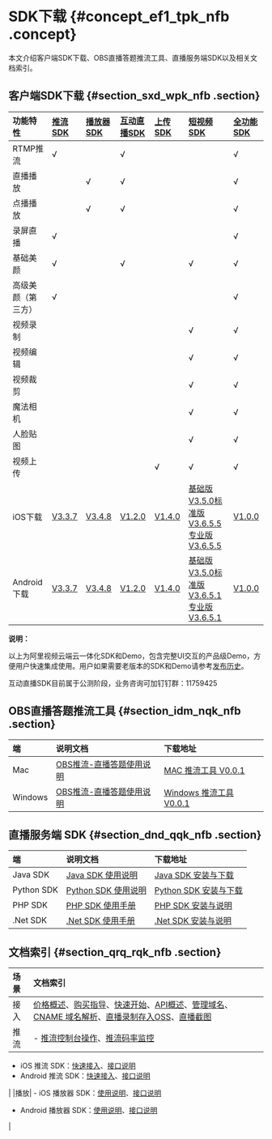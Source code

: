 # SDK下载 {#concept_ef1_tpk_nfb .concept}

本文介绍客户端SDK下载、OBS直播答题推流工具、直播服务端SDK以及相关文档索引。

## **客户端SDK下载** {#section_sxd_wpk_nfb .section}

|功能特性|[推流SDK](https://help.aliyun.com/document_detail/61989.html?spm=a2c4g.11174283.6.767.yIpIp4)|[播放器SDK](https://help.aliyun.com/document_detail/61109.html?spm=a2c4g.11186623.6.694.6hnMGU)|[互动直播SDK](https://help.aliyun.com/document_detail/84806.html)|[上传SDK](https://help.aliyun.com/document_detail/52200.html?spm=a2c4g.11186623.6.718.9r6hIJ)|[短视频SDK](https://help.aliyun.com/document_detail/53407.html?spm=a2c4g.11186623.6.684.1i7C5L)|[全功能SDK](https://help.aliyun.com/document_detail/84756.html?spm=a2c4g.11186623.6.679.PXfvQd)|
|:---|:------------------------------------------------------------------------------------------|:-------------------------------------------------------------------------------------------|:------------------------------------------------------------|:------------------------------------------------------------------------------------------|:-------------------------------------------------------------------------------------------|:-------------------------------------------------------------------------------------------|
|RTMP推流|√| |√| | |√|
|直播播放| |√|√| | |√|
|点播播放| |√|√| | |√|
|录屏直播|√| | | | |√|
|基础美颜|√| |√| |√|√|
|高级美颜（第三方）|√| | | | |√|
|视频录制| | | | |√|√|
|视频编辑| | | | |√|√|
|视频裁剪| | | | |√|√|
|魔法相机| | | | |√|√|
|人脸贴图| | | | |√|√|
|视频上传| | | |√|√|√|
|iOS下载|[V3.3.7](http://vod-download.cn-shanghai.aliyuncs.com/sdk/pusher/ApsaraVideo_Pusher_v3.3.7_iOS_20181012.zip)|[V3.4.8](http://vod-download.cn-shanghai.aliyuncs.com/sdk/player/ApsaraVideo_videoPlay_v3.4.8_iOS_20181108.zip)|[V1.2.0](http://out-20180112-voddemo.oss-cn-shanghai.aliyuncs.com/sdk/interactiveLive/AlivcInteractive_v1.2.0_iOS.zip?Expires=1544418248&OSSAccessKeyId=TMP.AQGRggjmsARo815qLw_UKzYfLNw1UrekbTtotpR6S4faH4jivdRF-7kYRxpiADAtAhQ32JbfeyZm-ZHsVlJQW05cqm1IcgIVAL8c8H0dGLWt4Yrz4KwDDEV1sSya&Signature=EEEtrmtts1KMBU5CKtBKaw1UubY=)|[V1.4.0](https://vod-download.cn-shanghai.aliyuncs.com/vodupload/1.4/ApsaraVideo_Uplpad_v1.4.0_iOS_20180806.zip)|[基础版V3.5.0](https://vod-download.cn-shanghai.aliyuncs.com/sdk/svideo/3.5/ios/ApsaraVideo_shortVideoBase_v3.5.0_iOS_20170712.zip)[标准版V3.6.5.5](https://vod-download.cn-shanghai.aliyuncs.com/sdk/svideo/3.6.5.5/ApsaraVideo_shortVideoST_v3.6.5.5_iOS_20180919.zip)[专业版V3.6.5.5](https://vod-download.cn-shanghai.aliyuncs.com/sdk/svideo/3.6.5.5/ApsaraVideo_shortVideoPro_v3.6.5.5_iOS_20180919.zip)|[V1.0.0](https://vod-download.cn-shanghai.aliyuncs.com/sdk/ApsaraVideo/ApsaraVideo_iOS_20180712.zip)|
|Android下载|[V3.3.7](http://vod-download.cn-shanghai.aliyuncs.com/sdk/pusher/ApsaraVideo_Pusher_v3.3.7_Android_20181026.zip)|[V3.4.8](http://vod-download.cn-shanghai.aliyuncs.com/sdk/player/ApsaraVideo_Player_v3.4.8_Android_20171108.zip)|[V1.2.0](http://out-20180112-voddemo.oss-cn-shanghai.aliyuncs.com/sdk/interactiveLive/AlivcInteractive_v1.2.0_Android.zip?Expires=1544418235&OSSAccessKeyId=TMP.AQGRggjmsARo815qLw_UKzYfLNw1UrekbTtotpR6S4faH4jivdRF-7kYRxpiADAtAhQ32JbfeyZm-ZHsVlJQW05cqm1IcgIVAL8c8H0dGLWt4Yrz4KwDDEV1sSya&Signature=ymnxk/D8ffIwZrqXuEVM0QXEdvA=)|[V1.4.0](https://vod-download.cn-shanghai.aliyuncs.com/vodupload/1.4/ApsaraVideo_Uplpad_v1.4.0_Android_20180806.zip)|[基础版V3.5.0](http://docs-aliyun.cn-hangzhou.oss.aliyun-inc.com/assets/attach/51992/cn_zh/1531386237289/ApsaraVideo_shortVideoBase_v3.5.0_Android_20170712.zip)[标准版V3.6.5.1](https://vod-download.cn-shanghai.aliyuncs.com/sdk/svideo/3.6.5.1/ApsaraVideo_shortVideoST_v3.6.5.1_Android_20180930.zip)[专业版V3.6.5.1](https://vod-download.cn-shanghai.aliyuncs.com/sdk/svideo/3.6.5.1/ApsaraVideo_shortVideoPro_v3.6.5.1_Android_20180821.zip)|[V1.0.0](https://vod-download.cn-shanghai.aliyuncs.com/sdk/ApsaraVideo/ApsaraVideo_20180712.zip)|

**说明：** 

以上为阿里视频云端云一体化SDK和Demo，包含完整UI交互的产品级Demo，方便用户快速集成使用。用户如果需要老版本的SDK和Demo请参考[发布历史](https://help.aliyun.com/document_detail/53059.html?spm=a2c4g.11186623.6.682.YKT15z)。

互动直播SDK目前属于公测阶段，业务咨询可加钉钉群：11759425

## OBS直播答题推流工具 {#section_idm_nqk_nfb .section}

|端|说明文档|下载地址|
|:-|:---|:---|
|Mac|[OBS推流-直播答题使用说明](https://help.aliyun.com/document_detail/66134.html)|[MAC 推流工具 V0.0.1](https://vod-download.cn-shanghai.aliyuncs.com/sdk-out-demo/AlivcLivePusher/OBS_Mac_20180131.zip)|
|Windows|[OBS推流-直播答题使用说明](https://help.aliyun.com/document_detail/66134.html)|[Windows 推流工具 V0.0.1](https://vod-download.cn-shanghai.aliyuncs.com/sdk-out-demo/AlivcLivePusher/OBS-Windows-Installer_20180131.zip)|

## 直播服务端 SDK {#section_dnd_qqk_nfb .section}

|端|说明文档|下载地址|
|:-|:---|:---|
|Java SDK|[Java SDK 使用说明](https://help.aliyun.com/document_detail/53270.html)|[Java SDK 安装与下载](https://develop.aliyun.com/sdk/java?spm=5176.7926468.210367.1.rX8Il4)|
|Python SDK|[Python SDK 使用说明](https://help.aliyun.com/document_detail/53272.html)|[Python SDK 安装与下载](https://develop.aliyun.com/sdk/python?spm=5176.7926450.210367.2.BygG6L)|
|PHP SDK|[PHP SDK 使用手册](https://develop.aliyun.com/sdk/php?spm=5176.52618.210367.3.NHyaTv)|[PHP SDK 安装与说明](https://develop.aliyun.com/sdk/php?spm=5176.52618.210367.3.NHyaTv)|
|.Net SDK|[.Net SDK 使用手册](https://develop.aliyun.com/sdk/csharp?spm=5176.doc27234.2.4.TPiG4j)|[.Net SDK 安装与说明](https://develop.aliyun.com/sdk/csharp?spm=5176.7926452.210367.4.7Mkow0)|

## 文档索引 {#section_qrq_rqk_nfb .section}

|场景|文档索引|
|:-|:---|
|接入|[价格概述](../../../../cn.zh-CN/产品定价/计费概述.md#)、[购买指导](../../../../cn.zh-CN/产品定价/购买流程.md#)、[快速开始](../../../../cn.zh-CN/用户指南/快速开始.md#)、[API概述](../../../../cn.zh-CN/API参考/直播API概述.md#)、[管理域名](../../../../cn.zh-CN/用户指南/域名管理/管理域名/添加域名.md#)、[CNAME 域名解析](../../../../cn.zh-CN/用户指南/域名管理/解析CNAME.md#)、[直播录制存入OSS](../../../../cn.zh-CN/用户指南/录制管理/录制存储至OSS/直播录制存储至OSS.md#)、[直播截图](../../../../cn.zh-CN/用户指南/截图管理/配置截图.md#)|
|推流| -   [推流控制台操作](../../../../cn.zh-CN/用户指南/推播流配置/配置边缘推流.md#)、[推流码率监控](../../../../cn.zh-CN/用户指南/直播流管理/查看直播流帧率码率.md#)
-   iOS 推流 SDK：[快速接入](https://help.aliyun.com/document_detail/45263.html)、[接口说明](https://help.aliyun.com/document_detail/50078.html)
-   Android 推流 SDK：[快速接入](https://help.aliyun.com/document_detail/45265.html)、[接口说明](https://help.aliyun.com/document_detail/50075.html)

 |
|播放| -   iOS 播放器 SDK：[使用说明](https://help.aliyun.com/document_detail/61431.html)、[接口说明](https://help.aliyun.com/document_detail/61899.html)
-   Android 播放器 SDK：[使用说明](https://help.aliyun.com/document_detail/61908.html)、[接口说明](https://help.aliyun.com/document_detail/61917.html) 

 |

